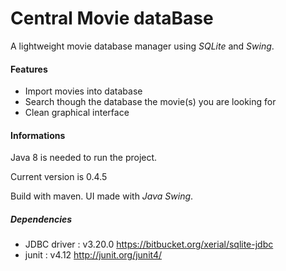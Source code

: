 # Central Movie dataBase
A lightweight movie database manager using *SQLite* and *Swing*.

#### Features

* Import movies into database
* Search though the database the movie(s) you are looking for
* Clean graphical interface

#### Informations

Java 8 is needed to run the project.

Current version is 0.4.5

Build with maven. UI made with *Java Swing*. 

##### Dependencies

* JDBC driver : v3.20.0 https://bitbucket.org/xerial/sqlite-jdbc
* junit : v4.12 http://junit.org/junit4/